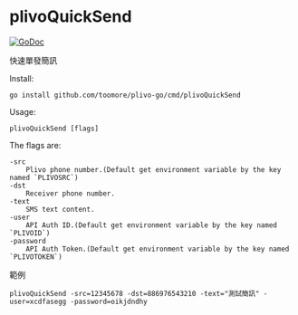 plivoQuickSend
===============

[![GoDoc](https://godoc.org/github.com/toomore/plivo-go/cmd/plivoQuickSend?status.svg)](https://godoc.org/github.com/toomore/plivo-go/cmd/plivoQuickSend)

快速單發簡訊

Install:

	go install github.com/toomore/plivo-go/cmd/plivoQuickSend

Usage:

	plivoQuickSend [flags]

The flags are:

	-src
		Plivo phone number.(Default get environment variable by the key named `PLIVOSRC`)
	-dst
		Receiver phone number.
	-text
		SMS text content.
	-user
		API Auth ID.(Default get environment variable by the key named `PLIVOID`)
	-password
		API Auth Token.(Default get environment variable by the key named `PLIVOTOKEN`)

範例

	plivoQuickSend -src=12345678 -dst=886976543210 -text="測試簡訊" -user=xcdfasegg -password=oikjdndhy

